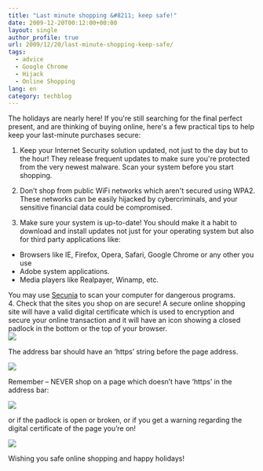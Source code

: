 ```yaml
---
title: "Last minute shopping &#8211; keep safe!"
date: 2009-12-20T00:12:00+00:00
layout: single
author_profile: true
url: 2009/12/20/last-minute-shopping-keep-safe/
tags:
  - advice
  - Google Chrome
  - Hijack
  - Online Shopping
lang: en
category: techblog
---
```

The holidays are nearly here! If you're still searching for the final perfect present, and are thinking of buying online, here's a few practical tips to help keep your last-minute purchases secure:

1. Keep your Internet Security solution updated, not just to the day but to the hour! They release frequent updates to make sure you're protected from the very newest malware. Scan your system before you start shopping.

2. Don’t shop from public WiFi networks which aren't secured using WPA2. These networks can be easily hijacked by cybercriminals, and your sensitive financial data could be compromised.

3. Make sure your system is up-to-date! You should make it a habit to download and install updates not just for your operating system but also for third party applications like:

<div>
  <ul>
    <li>
      Browsers like IE, Firefox, Opera, Safari, Google Chrome or any other you use
    </li>
    <li>
      Adobe system applications. 
    </li>
    <li>
      Media players like Realpayer, Winamp, etc.
    </li>
  </ul>
  
  <div>
    You may use <a href="http://secunia.com/vulnerability_scanning/online/">Secunia</a> to scan your computer for dangerous programs.
  </div>
  
  <div>
  </div>
  
  <div>
    4. Check that the sites you shop on are secure! A secure online shopping site will have a valid digital certificate which is used to encryption and secure your online transaction and it will have an icon showing a closed padlock in the bottom or the top of your browser.
  </div>
  
  <div>
  </div>
  
  <div>
    <a href="http://2.bp.blogspot.com/_vaUVXcmC3OI/Sy1kZg18UbI/AAAAAAAAAcA/R2AGe85hB4Q/s1600-h/208187958.png" imageanchor="1"><img border="0" src="http://2.bp.blogspot.com/_vaUVXcmC3OI/Sy1kZg18UbI/AAAAAAAAAcA/R2AGe85hB4Q/s640/208187958.png" /></a>
  </div>
  
  <div>
  </div>
  
  <p>
    The address bar should have an ‘https’ string before the page address.
  </p>
</div>

<div>
</div>

<div>
  <a href="http://3.bp.blogspot.com/_vaUVXcmC3OI/Sy1kY47wjJI/AAAAAAAAAb4/PGWrPkuiGMI/s1600-h/208187957.png" imageanchor="1"><img border="0" src="http://3.bp.blogspot.com/_vaUVXcmC3OI/Sy1kY47wjJI/AAAAAAAAAb4/PGWrPkuiGMI/s640/208187957.png" /></a>
</div>

<div>
</div>

Remember &#8211; NEVER shop on a page which doesn’t have ‘https’ in the address bar:

<div>
</div>

<div>
  <a href="http://2.bp.blogspot.com/_vaUVXcmC3OI/Sy1kahqAV1I/AAAAAAAAAcI/fXFm5EdMdIo/s1600-h/208187959.png" imageanchor="1"><img border="0" src="http://2.bp.blogspot.com/_vaUVXcmC3OI/Sy1kahqAV1I/AAAAAAAAAcI/fXFm5EdMdIo/s640/208187959.png" /></a>
</div>

<div>
</div>

or if the padlock is open or broken, or if you get a warning regarding the digital certificate of the page you’re on!

<div>
</div>

<div>
  <a href="http://3.bp.blogspot.com/_vaUVXcmC3OI/Sy1kbc3-T8I/AAAAAAAAAcQ/NasolA4B9S0/s1600-h/208187960.jpg" imageanchor="1"><img border="0" src="http://3.bp.blogspot.com/_vaUVXcmC3OI/Sy1kbc3-T8I/AAAAAAAAAcQ/NasolA4B9S0/s640/208187960.jpg" /></a>
</div>

<div>
</div>

Wishing you safe online shopping and happy holidays!
